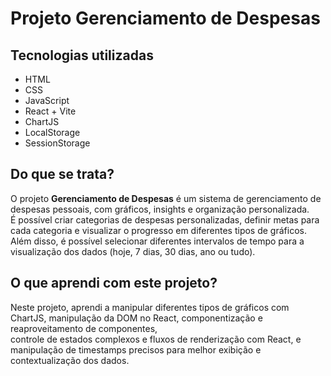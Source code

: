 # Projeto Gerenciamento de Despesas

## Tecnologias utilizadas
- HTML
- CSS
- JavaScript
- React + Vite
- ChartJS
- LocalStorage
- SessionStorage

## Do que se trata?
O projeto **Gerenciamento de Despesas** é um sistema de gerenciamento de despesas pessoais, com gráficos, insights e organização personalizada.  
É possível criar categorias de despesas personalizadas, definir metas para cada categoria e visualizar o progresso em diferentes tipos de gráficos.  
Além disso, é possível selecionar diferentes intervalos de tempo para a visualização dos dados (hoje, 7 dias, 30 dias, ano ou tudo).

## O que aprendi com este projeto?
Neste projeto, aprendi a manipular diferentes tipos de gráficos com ChartJS, manipulação da DOM no React, componentização e reaproveitamento de componentes,  
controle de estados complexos e fluxos de renderização com React, e manipulação de timestamps precisos para melhor exibição e contextualização dos dados.
